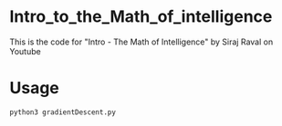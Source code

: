 # Intro_to_the_Math_of_intelligence
This is the code for "Intro - The Math of Intelligence" by Siraj Raval on Youtube

# Usage
```
python3 gradientDescent.py
```